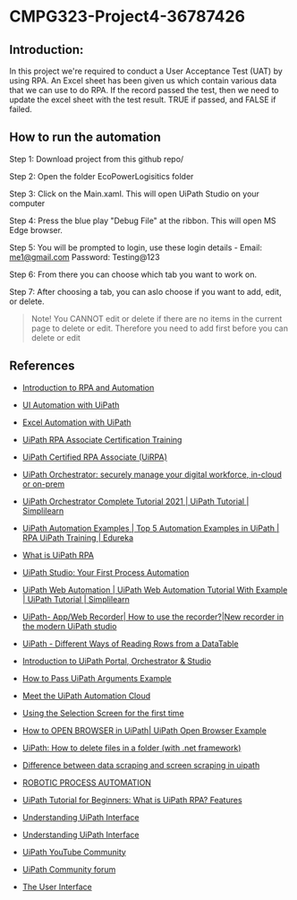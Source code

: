 # CMPG323-Project4-36787426
## Introduction:
In this project we're required to conduct a User Acceptance Test (UAT) by using RPA. An Excel sheet has been given us which contain various data that we can use to do RPA. If the record passed the test, then we need to update the excel sheet with the test result. TRUE if passed, and FALSE if failed.

## How to run the automation
Step 1: Download project from this github repo/

Step 2: Open the folder EcoPowerLogisitics folder

Step 3: Click on the Main.xaml. This will open UiPath Studio on your computer

Step 4: Press the blue play "Debug File" at the ribbon. This will open MS Edge browser.

Step 5: You will be prompted to login, use these login details - Email: me1@gmail.com Password: Testing@123

Step 6: From there you can choose which tab you want to work on.

Step 7: After choosing a tab, you can aslo choose if you want to add, edit, or delete.

> Note! You CANNOT edit or delete if there are no items in the current page to delete or edit. Therefore you need to add first before you can delete or edit

## References
<ul>

<li><p><a href="https://academy.uipath.com/courses/introduction to-rpa-and-automation">Introduction to RPA and Automation</a></p></li>  
<li><p><a href="https://docs.uipath.com/studio/docs/ui-automation">UI Automation with UiPath</a></p></li>
<li><p><a href="https://www.uipath.com/learning/video-tutorials/excel datatables-automation">Excel Automation with UiPath</a></p></li>
<li><p><a href="https://academy.uipath.com/learning-plans/uipath-rpa-associate-certification-training">UiPath RPA Associate Certification Training</a></p></li>
<li><p><a href="https://academy.uipath.com/certification">UiPath Certified RPA Associate (UiRPA)</a></p></li>

<li><p><a href="https://youtu.be/wz0_2onmG4o">UiPath Orchestrator: securely manage your digital workforce, in-cloud or on-prem</a></p></li>  
<li><p><a href="https://youtu.be/z3p5hmPsGdU">UiPath Orchestrator Complete Tutorial 2021 | UiPath Tutorial | Simplilearn</a></p></li>
<li><p><a href="https://youtu.be/-KAjgwWF0hY">UiPath Automation Examples | Top 5 Automation Examples in UiPath | RPA UiPath Training | Edureka</a></p></li>
<li><p><a href="https://youtu.be/SP_JGuHr2VA">What is UiPath RPA</a></p></li>
<li><p><a href="https://youtu.be/OyQAhrcBr9U">UiPath Studio: Your First Process Automation</a></p></li>

<li><p><a href="https://youtu.be/774l72-fWN8">UiPath Web Automation | UiPath Web Automation Tutorial With Example | UiPath Tutorial | Simplilearn</a></p></li>  
<li><p><a href="https://youtu.be/sAQxxWFgWLY">UiPath- App/Web Recorder| How to use the recorder?|New recorder in the modern UiPath studio</a></p></li>
<li><p><a href="https://youtu.be/hUm5cgiaje4">UiPath - Different Ways of Reading Rows from a DataTable</a></p></li>
<li><p><a href="https://youtu.be/BAYmmUuB2Zo">Introduction to UiPath Portal, Orchestrator & Studio</a></p></li>
<li><p><a href="https://youtu.be/wpu4vjI36pM">How to Pass UiPath Arguments Example</a></p></li>

<li><p><a href="https://youtu.be/S8vyutaQgZ8">Meet the UiPath Automation Cloud</a></p></li>  
<li><p><a href="https://youtu.be/9XXHVFiR3wc">Using the Selection Screen for the first time</a></p></li>
<li><p><a href="https://youtu.be/0O2wiyZVm68">How to OPEN BROWSER in UiPath| UiPath Open Browser Example</a></p></li>
<li><p><a href="https://youtu.be/1JxC3_UTcYU">UiPath: How to delete files in a folder (with .net framework)</a></p></li>
<li><p><a href="https://youtu.be/NNm4dUZwjOU">Difference between data scraping and screen scraping in uipath</a></p></li>

<li><p><a href="https://datafinity.co.za/products/uipath-robotic-process-automation/">ROBOTIC PROCESS AUTOMATION</a></p></li>  
<li><p><a href="https://www.guru99.com/uipath-tutorial.html">UiPath Tutorial for Beginners: What is UiPath RPA? Features</a></p></li>
<li><p><a href="https://www.guru99.com/uipath-tutorial.html#5">Understanding UiPath Interface</a></p></li>
<li><p><a href="https://www.simplilearn.com/tutorials/rpa-tutorial/what-is-uipath">Understanding UiPath Interface</a></p></li>
<li><p><a href="https://www.youtube.com/user/uipath">UiPath YouTube Community</a></p></li>

<li><p><a href="https://forum.uipath.com/">UiPath Community forum</a></p></li>
<li><p><a href="https://docs.uipath.com/automation-hub/docs/the-user-interface">The User Interface</a></p></li>

</ul>
